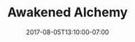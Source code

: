 ---
title: "Awakened Alchemy"
description: "This project involved creating a logo, brand identity and packaging design for a unique nutraceutical company. We also designed and built a custom Shopify theme that allows the client to easily expand their product offerings in the future.  "
date: "2017-08-05T13:10:00-07:00"
gallery: 
  - 
    url: "/assets/images/portfolio-awakened-alchemy-logo-final-01-01.jpg"
    caption: " "
  - 
    url: "/assets/images/portfolio-awakened-alchemy-mockup-1.jpg"
    caption: " "
  - 
    url: "/assets/images/portfolio-awakened-alchemy-mockup-2B.jpg"
    caption: " "
  - 
    url: "/assets/images/portfolio-awakened-alchemy-icons-2.jpg"
    caption: " "
  - 
    url: "/assets/images/portfolio-awakened-alchemy-icons-1.jpg"
    caption: " "
  - 
    url: "/assets/images/portfolio-aa-bcard-card-mockup.jpg"
    caption: " "
tags: "development,logo"
---